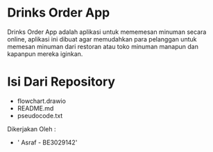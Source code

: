 # Drinks Order App

Drinks Order App adalah aplikasi untuk mememesan minuman secara online, aplikasi ini dibuat agar memudahkan
para pelanggan untuk memesan minuman dari restoran atau toko minuman manapun dan kapanpun mereka iginkan.

# Isi Dari Repository
- flowchart.drawio
- README.md
- pseudocode.txt

Dikerjakan Oleh :
- ' Asraf - BE3029142'
